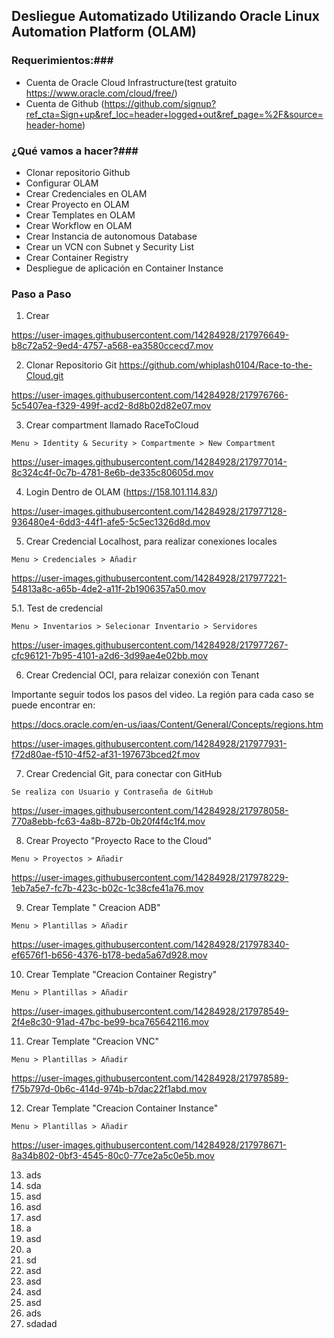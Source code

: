 ## Desliegue Automatizado Utilizando Oracle Linux Automation Platform (OLAM) ##

### Requerimientos:###
- Cuenta de Oracle Cloud Infrastructure(test gratuito https://www.oracle.com/cloud/free/)
- Cuenta de Github (https://github.com/signup?ref_cta=Sign+up&ref_loc=header+logged+out&ref_page=%2F&source=header-home)

### ¿Qué vamos a hacer?###

- Clonar repositorio Github
- Configurar OLAM
- Crear Credenciales en OLAM
- Crear Proyecto en OLAM
- Crear Templates en OLAM
- Crear Workflow en OLAM
- Crear Instancia de autonomous Database
- Crear un VCN con Subnet y Security List
- Crear Container Registry 
- Despliegue de aplicación en Container Instance 

### Paso a Paso ##
1. Crear

https://user-images.githubusercontent.com/14284928/217976649-b8c72a52-9ed4-4757-a568-ea3580ccecd7.mov

2. Clonar Repositorio Git https://github.com/whiplash0104/Race-to-the-Cloud.git


https://user-images.githubusercontent.com/14284928/217976766-5c5407ea-f329-499f-acd2-8d8b02d82e07.mov


3. Crear compartment llamado RaceToCloud

```
Menu > Identity & Security > Compartmente > New Compartment
```


https://user-images.githubusercontent.com/14284928/217977014-8c324c4f-0c7b-4781-8e6b-de335c80605d.mov


4. Login Dentro de OLAM (https://158.101.114.83/)


https://user-images.githubusercontent.com/14284928/217977128-936480e4-6dd3-44f1-afe5-5c5ec1326d8d.mov


5. Crear Credencial Localhost, para realizar conexiones locales

```
Menu > Credenciales > Añadir
```

https://user-images.githubusercontent.com/14284928/217977221-54813a8c-a65b-4de2-a11f-2b1906357a50.mov

5.1. Test de credencial

```
Menu > Inventarios > Selecionar Inventario > Servidores
```

https://user-images.githubusercontent.com/14284928/217977267-cfc96121-7b95-4101-a2d6-3d99ae4e02bb.mov


6. Crear Credencial OCI, para relaizar conexión con Tenant

Importante seguir todos los pasos del video. La región para cada caso se puede encontrar en:

https://docs.oracle.com/en-us/iaas/Content/General/Concepts/regions.htm


https://user-images.githubusercontent.com/14284928/217977931-f72d80ae-f510-4f52-af31-197673bced2f.mov


7. Crear Credencial Git, para conectar con GitHub

```
Se realiza con Usuario y Contraseña de GitHub
```


https://user-images.githubusercontent.com/14284928/217978058-770a8ebb-fc63-4a8b-872b-0b20f4f4c1f4.mov


8. Crear Proyecto "Proyecto Race to the Cloud"

```
Menu > Proyectos > Añadir
```


https://user-images.githubusercontent.com/14284928/217978229-1eb7a5e7-fc7b-423c-b02c-1c38cfe41a76.mov


9. Crear Template "	Creacion ADB"

```
Menu > Plantillas > Añadir
```



https://user-images.githubusercontent.com/14284928/217978340-ef6576f1-b656-4376-b178-beda5a67d928.mov


10. Crear Template "Creacion Container Registry"

```
Menu > Plantillas > Añadir
```


https://user-images.githubusercontent.com/14284928/217978549-2f4e8c30-91ad-47bc-be99-bca765642116.mov



11. Crear Template "Creacion VNC"

```
Menu > Plantillas > Añadir
```


https://user-images.githubusercontent.com/14284928/217978589-f75b797d-0b6c-414d-974b-b7dac22f1abd.mov



12. Crear Template "Creacion Container Instance"

```
Menu > Plantillas > Añadir
```


https://user-images.githubusercontent.com/14284928/217978671-8a34b802-0bf3-4545-80c0-77ce2a5c0e5b.mov



13. ads
14. sda
15. asd
16. asd
17. asd
18. a
19. asd
20. a
21. sd
22. asd
23. asd
24. asd
25. asd
26. ads
27. sdadad

